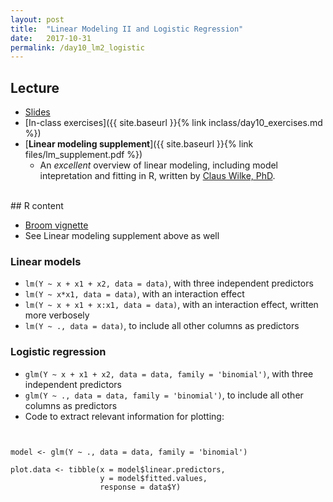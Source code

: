 ```yaml
---
layout: post
title:  "Linear Modeling II and Logistic Regression"
date:   2017-10-31
permalink: /day10_lm2_logistic
---
```



## Lecture 

+ [Slides](./slides/day10_lm2_logistic.pdf)
+ [In-class exercises]({{ site.baseurl }}{% link inclass/day10_exercises.md %})
+ [**Linear modeling supplement**]({{ site.baseurl }}{% link files/lm_supplement.pdf %})
	+ An *excellent* overview of linear modeling, including model intepretation and fitting in R, written by [Claus Wilke, PhD](http://wilkelab.org).

<br>
## R content

+ [Broom vignette](https://cran.r-project.org/web/packages/broom/vignettes/broom.html)
+ See Linear modeling supplement above as well


### Linear models

+ `lm(Y ~ x + x1 + x2, data = data)`, with three independent predictors
+ `lm(Y ~ x*x1, data = data)`, with an interaction effect
+ `lm(Y ~ x + x1 + x:x1, data = data)`, with an interaction effect, written more verbosely
+ `lm(Y ~ ., data = data)`, to include all other columns as predictors

### Logistic regression

+ `glm(Y ~ x + x1 + x2, data = data, family = 'binomial')`, with three independent predictors
+ `glm(Y ~ ., data = data, family = 'binomial')`, to include all other columns as predictors
+ Code to extract relevant information for plotting:
<pre><code class="language-r">

model <- glm(Y ~ ., data = data, family = 'binomial')

plot.data <- tibble(x = model$linear.predictors,
                    y = model$fitted.values,
                    response = data$Y)
</code></pre>



